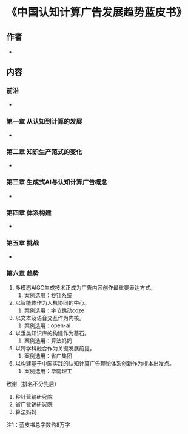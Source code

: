 # 《中国认知计算广告发展趋势蓝皮书》
## 作者
* 
## 内容
### 前沿
* 
### 第一章 从认知到计算的发展
* 
### 第二章 知识生产范式的变化
* 
### 第三章 生成式AI与认知计算广告概念
* 
### 第四章 体系构建
* 
### 第五章 挑战
* 
### 第六章 趋势
1. 多模态AIGC生成技术正成为广告内容创作最重要表达方式。
   1. 案例选用：秒针系统
2. 以智能体作为人机协同的中心。
   1. 案例选用：字节跳动coze
3. 以文本及语音交互作为内核。
   1. 案例选用：open-ai
4. 以垂类知识库的构建作为基石。
   1. 案例选用：算法妈妈
5. 以跨学科融合作为关键发展前提。
   1. 案例选用：省广集团
6. 以构建基于中国实践的认知计算广告理论体系创新作为根本出发点。
   1. 案例选用：华南理工

致谢（排名不分先后）
1. 秒针营销研究院
2. 省广营销研究院
3. 算法妈妈

注1：蓝皮书总字数约8万字
